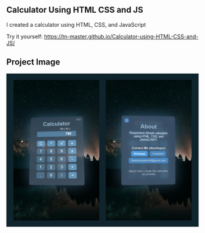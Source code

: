 ## Calculator Using HTML CSS and JS

I created a calculator using HTML, CSS, and JavaScript

Try it yourself: https://tn-master.github.io/Calculator-using-HTML-CSS-and-JS/

## Project Image

<img src="Preview.jpg" width="600" />